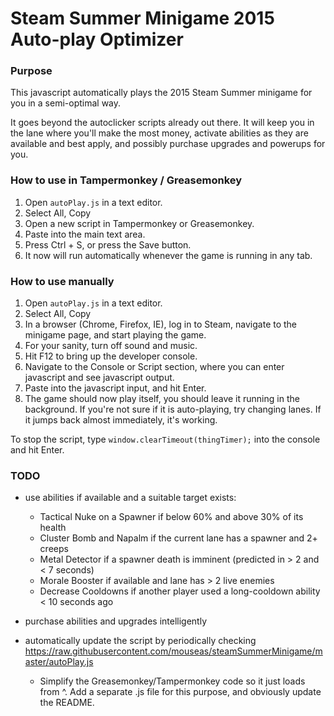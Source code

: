 # Steam Summer Minigame 2015 Auto-play Optimizer #

### Purpose ###

This javascript automatically plays the 2015 Steam Summer minigame for you in a semi-optimal way.

It goes beyond the autoclicker scripts already out there. It will keep you in the lane where you'll make the
most money, activate abilities as they are available and best apply, and possibly purchase upgrades and
powerups for you.

### How to use in Tampermonkey / Greasemonkey ###

1. Open `autoPlay.js` in a text editor.
2. Select All, Copy
3. Open a new script in Tampermonkey or Greasemonkey.
4. Paste into the main text area.
5. Press Ctrl + S, or press the Save button.
6. It now will run automatically whenever the game is running in any tab.

### How to use manually ###

1. Open `autoPlay.js` in a text editor.
2. Select All, Copy
3. In a browser (Chrome, Firefox, IE), log in to Steam, navigate to the minigame page, and start playing the game.
4. For your sanity, turn off sound and music.
5. Hit F12 to bring up the developer console.
6. Navigate to the Console or Script section, where you can enter javascript and see javascript output.
7. Paste into the javascript input, and hit Enter.
8. The game should now play itself, you should leave it running in the background. If you're not sure if it
is auto-playing, try changing lanes. If it jumps back almost immediately, it's working.

To stop the script, type `window.clearTimeout(thingTimer);` into the console and hit Enter.

### TODO ###

- use abilities if available and a suitable target exists:
	 - Tactical Nuke on a Spawner if below 60% and above 30% of its health
	 - Cluster Bomb and Napalm if the current lane has a spawner and 2+ creeps
	 - Metal Detector if a spawner death is imminent (predicted in > 2 and < 7 seconds)
	 - Morale Booster if available and lane has > 2 live enemies
	 - Decrease Cooldowns if another player used a long-cooldown ability < 10 seconds ago
	
- purchase abilities and upgrades intelligently

- automatically update the script by periodically checking https://raw.githubusercontent.com/mouseas/steamSummerMinigame/master/autoPlay.js
     - Simplify the Greasemonkey/Tampermonkey code so it just loads from ^. Add a separate .js file for this purpose, and obviously update the README.